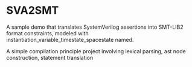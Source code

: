 # SVA2SMT
A sample demo that translates SystemVerilog assertions into SMT-LIB2 format constraints, modeled with instantiation_variable_timestate_spacestate named.

A simple compilation principle project involving lexical parsing, ast node construction, statement translation
